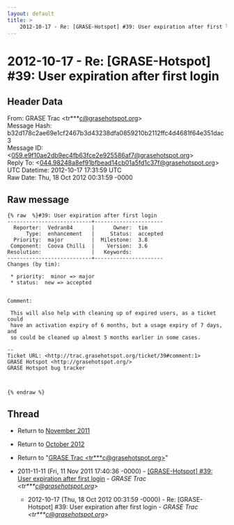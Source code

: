 ```yaml
---
layout: default
title: >
    2012-10-17 - Re: [GRASE-Hotspot] #39: User expiration after first login
---
```


# 2012-10-17 - Re: [GRASE-Hotspot] #39: User expiration after first login

## Header Data

From: GRASE Trac \<tr***c@grasehotspot.org\><br>
Message Hash: b32d178c2ae69e1cf2467b3d43238dfa0859210b2112ffc4d4681f64e351dac3<br>
Message ID: \<059.e9f10ae2db9ec4fb63fce2e925586af7@grasehotspot.org\><br>
Reply To: \<044.98248a8ef91bfbead14cb01a5fd1c37f@grasehotspot.org\><br>
UTC Datetime: 2012-10-17 17:31:59 UTC<br>
Raw Date: Thu, 18 Oct 2012 00:31:59 -0000<br>

## Raw message

```
{% raw  %}#39: User expiration after first login
---------------------------+----------------------
  Reporter:  Vedran84      |      Owner:  tim
      Type:  enhancement   |     Status:  accepted
  Priority:  major         |  Milestone:  3.8
 Component:  Coova Chilli  |    Version:  3.6
Resolution:                |   Keywords:
---------------------------+----------------------
Changes (by tim):

 * priority:  minor => major
 * status:  new => accepted


Comment:

 This will also help with cleaning up of expired users, as a ticket could
 have an activation expiry of 6 months, but a usage expiry of 7 days, and
 so could be cleaned up almost 5 months earlier in some cases.

-- 
Ticket URL: <http://trac.grasehotspot.org/ticket/39#comment:1>
GRASE Hotspot <http://grasehotspot.org/>
GRASE Hotspot bug tracker



{% endraw %}
```

## Thread

+ Return to [November 2011](/archive/2011/11)
+ Return to [October 2012](/archive/2012/10)

+ Return to "[GRASE Trac <tr***c<span>@</span>grasehotspot.org>](/authors/tr___c_at_grasehotspot_org)"

+ 2011-11-11 (Fri, 11 Nov 2011 17:40:36 -0000) - [[GRASE-Hotspot]  #39: User expiration after first login](/archive/2011/11/cab0dd703c6562685b60875f422a25a6aca485de57ea6c94fe95344c2c8b73d8) - _GRASE Trac \<tr***c@grasehotspot.org\>_
  + 2012-10-17 (Thu, 18 Oct 2012 00:31:59 -0000) - Re: [GRASE-Hotspot] #39: User expiration after first login - _GRASE Trac \<tr***c@grasehotspot.org\>_

